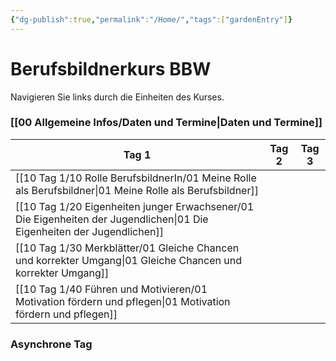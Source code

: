 ```yaml
---
{"dg-publish":true,"permalink":"/Home/","tags":["gardenEntry"]}
---
```


# Berufsbildnerkurs BBW

Navigieren Sie links durch die Einheiten des Kurses. 
### [[00 Allgemeine Infos/Daten und Termine\|Daten und Termine]]

| Tag 1                                            | Tag 2                     | Tag 3                     |
|--------------------------------------------------|---------------------------|---------------------------|
| [[10 Tag 1/10 Rolle BerufsbildnerIn/01 Meine Rolle als Berufsbildner\|01 Meine Rolle als Berufsbildner]]             |                           |                           |
| [[10 Tag 1/20 Eigenheiten junger Erwachsener/01 Die Eigenheiten der Jugendlichen\|01 Die Eigenheiten der Jugendlichen]]          |                           |                           |
| [[10 Tag 1/30 Merkblätter/01 Gleiche Chancen und korrekter Umgang\|01 Gleiche Chancen und korrekter Umgang]]      |                           |                           |
| [[10 Tag 1/40 Führen und Motivieren/01 Motivation fördern und pflegen\|01 Motivation fördern und pflegen]]            |                           |                           |

### Asynchrone Tag
